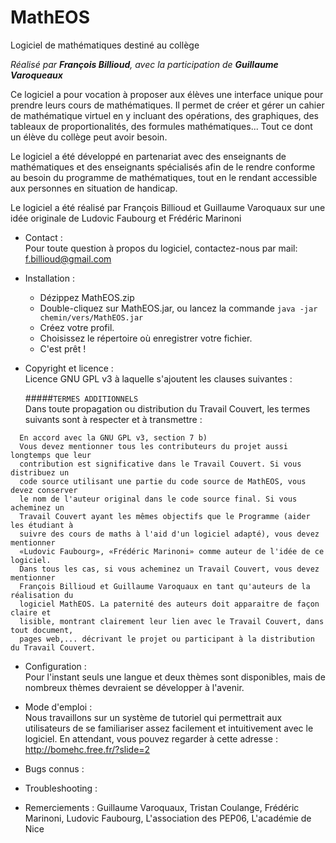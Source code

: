 MathEOS
=======

Logiciel de mathématiques destiné au collège

_Réalisé par **François Billioud**, avec la participation de **Guillaume Varoqueaux**_


Ce logiciel a pour vocation à proposer aux élèves une interface unique pour prendre leurs cours de mathématiques. Il permet de créer et gérer un cahier de mathématique virtuel en y incluant des opérations, des graphiques, des tableaux de proportionalités, des formules mathématiques... Tout ce dont un élève du collège peut avoir besoin.

Le logiciel a été développé en partenariat avec des enseignants de mathématiques et des enseignants spécialisés afin de le rendre conforme au besoin du programme de mathématiques, tout en le rendant accessible aux personnes en situation de handicap.

Le logiciel a été réalisé par François Billioud et Guillaume Varoquaux sur une idée originale de Ludovic Faubourg et Frédéric Marinoni


* Contact :<br/>
  Pour toute question à propos du logiciel, contactez-nous par mail:
f.billioud@gmail.com
 
 
* Installation :
  - Dézippez MathEOS.zip
  - Double-cliquez sur MathEOS.jar, ou lancez la commande `java -jar chemin/vers/MathEOS.jar`
  - Créez votre profil.
  - Choisissez le répertoire où enregistrer votre fichier.
  - C'est prêt !


* Copyright et licence :<br/>
  Licence GNU GPL v3 à laquelle s'ajoutent les clauses suivantes :

  #####`TERMES ADDITIONNELS`<br/>
Dans toute propagation ou distribution du Travail Couvert, les termes suivants
sont à respecter et à transmettre :
```
  En accord avec la GNU GPL v3, section 7 b)
  Vous devez mentionner tous les contributeurs du projet aussi longtemps que leur
  contribution est significative dans le Travail Couvert. Si vous distribuez un
  code source utilisant une partie du code source de MathEOS, vous devez conserver
  le nom de l'auteur original dans le code source final. Si vous acheminez un
  Travail Couvert ayant les mêmes objectifs que le Programme (aider les étudiant à
  suivre des cours de maths à l'aid d'un logiciel adapté), vous devez mentionner
  «Ludovic Faubourg», «Frédéric Marinoni» comme auteur de l'idée de ce logiciel.
  Dans tous les cas, si vous acheminez un Travail Couvert, vous devez mentionner
  François Billioud et Guillaume Varoquaux en tant qu'auteurs de la réalisation du
  logiciel MathEOS. La paternité des auteurs doit apparaitre de façon claire et
  lisible, montrant clairement leur lien avec le Travail Couvert, dans tout document,
  pages web,... décrivant le projet ou participant à la distribution du Travail Couvert.
```

* Configuration :<br/>
Pour l'instant seuls une langue et deux thèmes sont disponibles, mais de nombreux thèmes devraient se développer à l'avenir.

* Mode d'emploi :<br/>
Nous travaillons sur un système de tutoriel qui permettrait aux utilisateurs de se familiariser assez facilement et intuitivement avec le logiciel. En attendant, vous pouvez regarder à cette adresse :
http://bomehc.free.fr/?slide=2

* Bugs connus :


* Troubleshooting :


* Remerciements :
Guillaume Varoquaux,
Tristan Coulange,
Frédéric Marinoni,
Ludovic Faubourg,
L'association des PEP06,
L'académie de Nice
